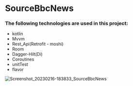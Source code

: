 # SourceBbcNews
### The following technologies are used in this project:
+ kotlin
+ Mvvm      
+ Rest_Api(Retrofit - moshi)
+ Room
+ Dagger-Hilt(Di)
+ Coroutines
+ unitTest
+ flavor

![Screenshot_20230216-183833_SourceBbcNews](https://user-images.githubusercontent.com/74426462/219410383-85879e2c-5a0a-4b35-81f2-c2684c520ce0.jpg)
